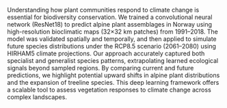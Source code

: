 
Understanding how plant communities respond to climate change is essential for biodiversity conservation. We trained a convolutional neural network (ResNet18) to predict alpine plant assemblages in Norway using high-resolution bioclimatic maps (32×32 km patches) from 1991–2018. The model was validated spatially and temporally, and then applied to simulate future species distributions under the RCP8.5 scenario (2061–2080) using HIRHAM5 climate projections. Our approach accurately captured both specialist and generalist species patterns, extrapolating learned ecological signals beyond sampled regions. By comparing current and future predictions, we highlight potential upward shifts in alpine plant distributions and the expansion of treeline species. This deep learning framework offers a scalable tool to assess vegetation responses to climate change across complex landscapes.